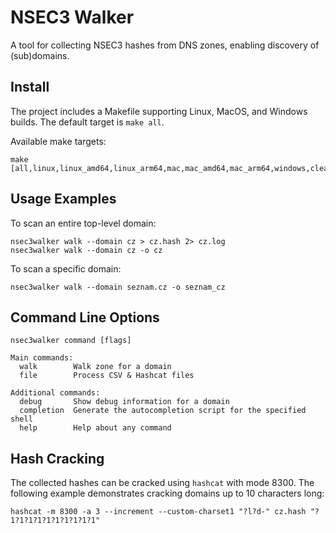 # NSEC3 Walker

A tool for collecting NSEC3 hashes from DNS zones, enabling discovery of (sub)domains.

## Install

The project includes a Makefile supporting Linux, MacOS, and Windows builds. The default target is `make all`.

Available make targets:
```shell
make [all,linux,linux_amd64,linux_arm64,mac,mac_amd64,mac_arm64,windows,clean]
```

## Usage Examples

To scan an entire top-level domain:
```shell
nsec3walker walk --domain cz > cz.hash 2> cz.log
nsec3walker walk --domain cz -o cz
```

To scan a specific domain:
```shell
nsec3walker walk --domain seznam.cz -o seznam_cz
```

## Command Line Options

```shell
nsec3walker command [flags]

Main commands:
  walk        Walk zone for a domain
  file        Process CSV & Hashcat files

Additional commands:
  debug       Show debug information for a domain
  completion  Generate the autocompletion script for the specified shell
  help        Help about any command
```

## Hash Cracking

The collected hashes can be cracked using `hashcat` with mode 8300.
The following example demonstrates cracking domains up to 10 characters long:

```shell
hashcat -m 8300 -a 3 --increment --custom-charset1 "?l?d-" cz.hash "?1?1?1?1?1?1?1?1?1?1"
```
